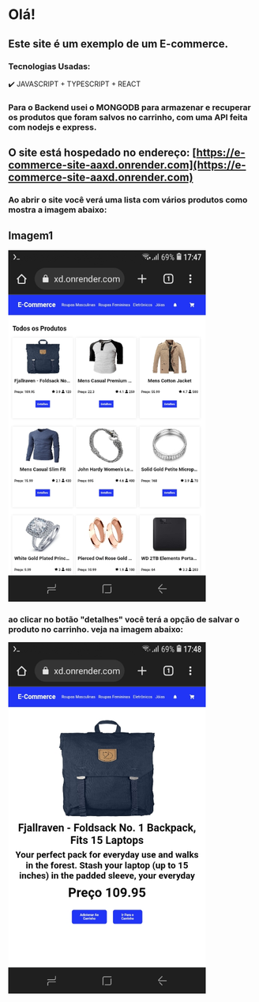# Olá!
## Este site é um exemplo de um E-commerce.
### Tecnologias Usadas:
✔️ JAVASCRIPT + TYPESCRIPT + REACT
### Para o Backend usei o MONGODB para armazenar e recuperar os produtos que foram salvos no carrinho, com uma API feita com nodejs e express.

## O site está hospedado no endereço: [https://e-commerce-site-aaxd.onrender.com](https://e-commerce-site-aaxd.onrender.com)

### Ao abrir o site você verá uma lista com vários produtos como mostra a imagem abaixo:

## Imagem1
<img src="https://github.com/Emanoellima-dev/E-commerce-site/blob/main/imagens/imagem1.jpg" width="400" />

### ao clicar no botão "detalhes" você terá a opção de salvar o produto no carrinho. veja na imagem abaixo:

<img src="https://github.com/Emanoellima-dev/E-commerce-site/blob/main/imagens/imagem2.jpg" width="400" />

